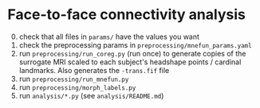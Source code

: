 # Face-to-face connectivity analysis

0. check that all files in `params/` have the values you want
1. check the preprocessing params in `preprocessing/mnefun_params.yaml`
2. run `preprocessing/run_coreg.py` (run once) to generate copies of the
   surrogate MRI scaled to each subject's headshape points / cardinal
   landmarks. Also generates the `-trans.fif` file
3. run `preprocessing/run_mnefun.py`
4. run `preprocessing/morph_labels.py`
5. run `analysis/*.py` (see `analysis/README.md`)

